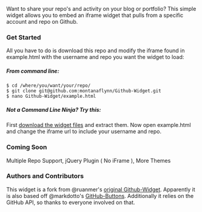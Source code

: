 Want to share your repo's and activity on your blog or portfolio? This simple widget allows you to embed an iframe widget that pulls from a specific account and repo on Github.  

### Get Started
All you have to do is download this repo and modify the iframe found in example.html with the username and repo you want the widget to load:  

##### From command line:
```
$ cd /where/you/want/your/repo/
$ git clone git@github.com:montanaflynn/Github-Widget.git
$ nano Github-Widget/example.html
```

##### Not a Command Line Ninja? Try this:
First <a href="https://github.com/montanaflynn/Github-Widget/zipball/master">download the widget files</a> and extract them.  Now open example.html and change the iframe url to include your username and repo. 

### Coming Soon
Multiple Repo Support, 
jQuery Plugin ( No iFrame ), 
More Themes

### Authors and Contributors
This widget is a fork from @ruanmer's <a href="https://github.com/ruanmer/Github-Widget">original Github-Widget</a>.  Apparently it is also based off @markdotto's <a href="https://github.com/markdotto/github-buttons">GitHub-Buttons</a>.  Additionally it relies on the GitHub API, so thanks to everyone involved on that.